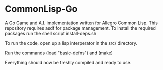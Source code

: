 # CommonLisp-Go

A Go Game and A.I. implementation written for Allegro Common Lisp. 
This repository requires asdf for package management.
To install the required packages run the shell script install-deps.sh

To run the code, open up a lisp interperator in the src/ directory.

Run the commands (load "basic-defns") and (make)

Everything should now be freshly compiled and ready to use.
